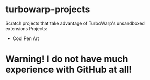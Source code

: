 # turbowarp-projects
Scratch projects that take advantage of TurboWarp's unsandboxed extensions
Projects:
- Cool Pen Art


# Warning! I do not have much experience with GitHub at all!
